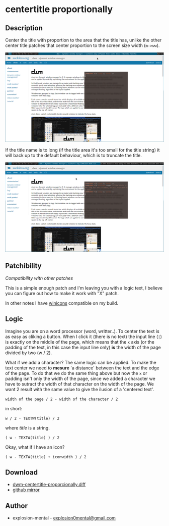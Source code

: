 centertitle proportionally
==========================

Description
-----------
Center the title with proportion to the area that the title has, unlike the
other center title patches that center proportion to the screen size width
(`m->ww`).


![center](center.png)




If the title name is to long (if the title area it's too small for the title
string) it will back up to the default behaviour, which is to truncate the title.


![trunc](trunc.png)


Patchibility
------------
_Compatibility with other patches_


This is a simple enough patch and I'm leaving you with a logic text, I believe
you can figure out how to make it work with "X" patch.


In other notes I have [winicons](../winicons) compatible on my build.

Logic
-----
Imagine you are on a word processor (word, writter..). To center the text is as
easy as cliking a button. When I click it (there is no text) the input line
(`|`) is exactly on the middle of the page, which means that the `x` axis (or
the padding of the text, in this case the input line only) **is** the width of
the page divided by two (w / 2).

What if we add a character? The same logic can be applied. To make the text
center we need to **mesure** 'a distance' between the text and the edge of the
page. To do that we do the same thing above but now the `x` or padding isn't
only the width of the page, since we added a character we have to sutract the
width of that character on the width of the page. We want 2 result with the
same value to give the ilusion of a 'centered text'.

```
width of the page / 2 - width of the character / 2
```
in short:
```
w / 2 - TEXTW(title) / 2
```
where _title_ is a string.

```
( w - TEXTW(title) ) / 2
```

Okay, what if I have an icon?
```
( w - TEXTW(title) + iconwidth ) / 2
```


Download
--------
* [dwm-centertitle-proporcionally.diff](dwm-centertitle-proporcionally-6.2.diff)
* [github mirror](https://github.com/explosion-mental/Dwm/blob/main/Patches/dwm-centertitle-proporcionally-6.2.diff)

Author
------
* explosion-mental - <explosion0mental@gmail.com>
